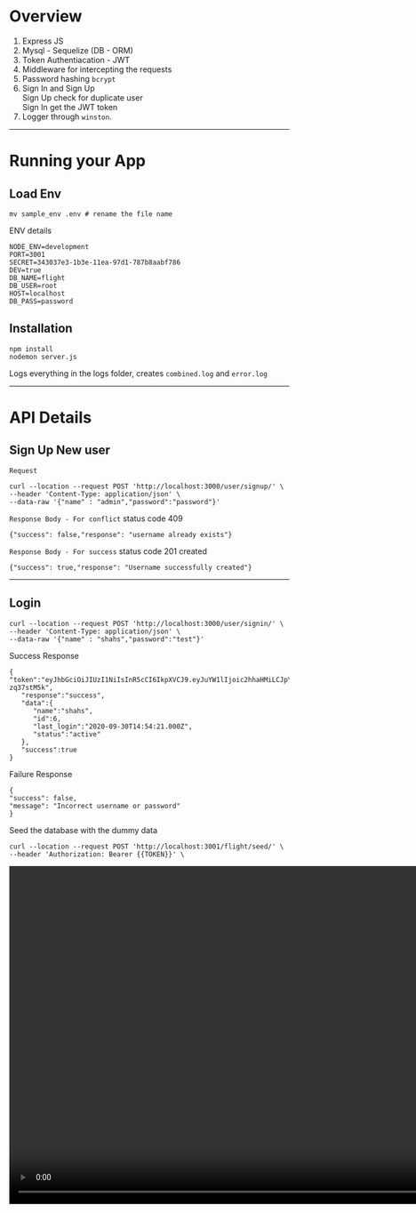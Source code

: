 
# Overview
 1. Express JS
 2. Mysql - Sequelize (DB - ORM)
 3. Token Authentiacation - JWT
 4. Middleware for intercepting the requests
 5. Password hashing `bcrypt`
 6. Sign In and Sign Up
		 <br>Sign Up check for duplicate user
		 <br>Sign In get the JWT token
 7. Logger through `winston`.
	 
---

# Running your App

## Load Env

```
mv sample_env .env # rename the file name
```
ENV details
```
NODE_ENV=development
PORT=3001
SECRET=343037e3-1b3e-11ea-97d1-787b8aabf786
DEV=true
DB_NAME=flight
DB_USER=root
HOST=localhost
DB_PASS=password
```
## Installation

```
npm install 
nodemon server.js
```

Logs everything in the logs folder, creates `combined.log` and `error.log`

---

# API Details

## Sign Up New user
`Request`
```curl
curl --location --request POST 'http://localhost:3000/user/signup/' \
--header 'Content-Type: application/json' \
--data-raw '{"name" : "admin","password":"password"}'
```
`Response Body - For conflict`
status code 409
```
{"success": false,"response": "username already exists"}
```
`Response Body - For success`
status code 201 created
```
{"success": true,"response": "Username successfully created"}
```
---
## Login

```
curl --location --request POST 'http://localhost:3000/user/signin/' \
--header 'Content-Type: application/json' \
--data-raw '{"name" : "shahs","password":"test"}'
```
Success Response
```
{
"token":"eyJhbGciOiJIUzI1NiIsInR5cCI6IkpXVCJ9.eyJuYW1lIjoic2hhaHMiLCJpYXQiOjE2MDE1NTk5NzgsImV4cCI6MTYwMTY0NjM3OH0.aAkTMKt6Uz2CyDxMtkEAJb2DDnoNkb3QP-zq37stM5k",
   "response":"success",
   "data":{
      "name":"shahs",
      "id":6,
      "last_login":"2020-09-30T14:54:21.000Z",
      "status":"active"
   },
   "success":true
}
```
Failure Response
```
{
"success": false,
"message": "Incorrect username or password"
}
```

Seed the database with the dummy data
```
curl --location --request POST 'http://localhost:3001/flight/seed/' \
--header 'Authorization: Bearer {{TOKEN}}' \
```
<video class='featured wide' controls width='1080px' height='608px' preload='auto'
  onclick='(function(el){ if(el.paused) el.play(); else el.pause() })(this)'>

  <source src='/nodejs.mp4' type='video/mp4; codecs="avc1.42E01E, mp4a.40.2"'>
  
</video>